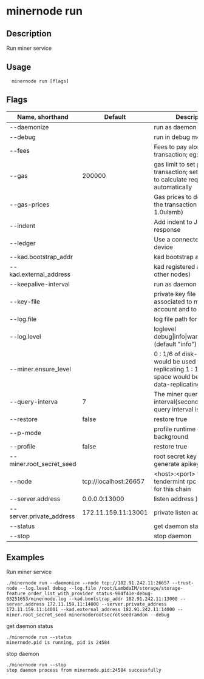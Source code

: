# minernode run

## Description

Run miner service

## Usage
```
  minernode run [flags]
```
## Flags

| Name, shorthand| Default   | Description | Required                                                                  |
| --------------- | ----   | -------- | --------------------- 
| --daemonize    |  |run as daemon|
|  --debug   |   | run in debug mode|
|  --fees  |   | Fees to pay along with transaction; eg: 10ulamb|
|  --gas  |  200000 | gas limit to set per-transaction; set to "auto" to calculate required gas automatically|
|  --gas-prices  |   |Gas prices to determine the transaction fee (e.g. 1.0ulamb)|
|  --indent |   | Add indent to JSON response|
|  --ledger |   | Use a connected Ledger device|
| --kad.bootstrap_addr    | | kad bootstrap address|
|  --kad.external_address   |   | kad registered address(to other nodes)|
| --keepalive-interval   |  |run as daemon|
| --key-file   |   | private key file which associated to master miner account and to sign|
| --log.file    |  |log file path for daemon|
|  --log.level  |   | loglevel debug\|info\|warn\|error\|fatal (default "info")|
| --miner.ensure_level    |  | 0 : 1/6 of disk-space would be used for data-replicating	1 : 1/3 of disk-space would be used for data-replicating|
| --query-interva |  7 |  The miner query task interval(second), minimum query interval is 5s|
|  --restore |   false | restore true |
|   --p-mode |   |  profile runtime or background |
|  --profile |   false | restore true |
|  --miner.root_secret_seed   |   | root secret key for generate apikey|
| --node    | tcp://localhost:26657 |\<host\>:\<port\> to tendermint rpc interface for this chain |
|  --server.address   | 0.0.0.0:13000 | listen address )|
| --server.private_address    |172.11.159.11:13001 |private listen address |
|  --status  |   | get daemon status|
|  --stop  |   | stop daemon|


## Examples

Run miner service

```
./minernode run --daemonize --node tcp://182.91.242.11:26657 --trust-node --log.level debug --log.file /root/LambdaIM/storage/storage-feature_order_list_with_provider_status-984f41e-debug-03251653/minernode.log --kad.bootstrap_addr 182.91.242.11:13000 --server.address 172.11.159.11:14000 --server.private_address 172.11.159.11:14001 --kad.external_address 182.91.242.11:14000 --miner.root_secret_seed minernoderootsecretseedramdon --debug

```

get daemon status

```
./minernode run --status 
minernode.pid is running, pid is 24584
```

stop daemon

```
./minernode run --stop
stop daemon process from minernode.pid:24584 successfully
```

